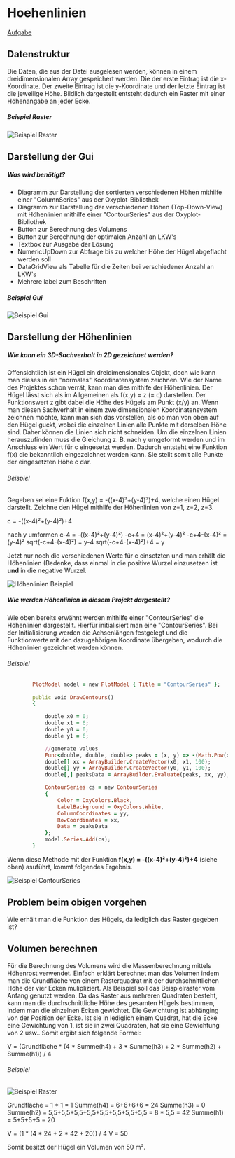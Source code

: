 # Hoehenlinien

[Aufgabe](https://www.matse-ausbildung.de/hoehenlinien.html)

## Datenstruktur

Die Daten, die aus der Datei ausgelesen werden, können in einem dreidimensionalen Array gespeichert werden. Die der erste Eintrag ist die x-Koordinate. Der zweite Eintrag ist die y-Koordinate und der letzte Eintrag ist die jeweilige Höhe. Bildlich dargestellt entsteht dadurch ein Raster mit einer Höhenangabe an jeder Ecke.

##### Beispiel Raster

![Beispiel Raster](https://github.com/JoBo33/Hoehenlinien/blob/main/Example-Pictures/Example%20Grid.png "Beispiel Raster")


## Darstellung der Gui

##### Was wird benötigt?
- Diagramm zur Darstellung der sortierten verschiedenen Höhen mithilfe einer "ColumnSeries" aus der Oxyplot-Bibliothek
- Diagramm zur Darstellung der verschiedenen Höhen (Top-Down-View) mit Höhenlinien mithilfe einer "ContourSeries" aus der Oxyplot-Bibliothek
- Button zur Berechnung des Volumens
- Button zur Berechnung der optimalen Anzahl an LKW's
- Textbox zur Ausgabe der Lösung
- NumericUpDown zur Abfrage bis zu welcher Höhe der Hügel abgeflacht werden soll
- DataGridView als Tabelle für die Zeiten bei verschiedener Anzahl an LKW's
- Mehrere label zum Beschriften

##### Beispiel Gui
![Beispiel Gui](https://github.com/JoBo33/Hoehenlinien/blob/main/Example-Pictures/Example%20Gui.png "Beispiel Gui")


## Darstellung der Höhenlinien

##### Wie kann ein 3D-Sachverhalt in 2D gezeichnet werden?
Offensichtlich ist ein Hügel ein dreidimensionales Objekt, doch wie kann man dieses in ein "normales" Koordinatensystem zeichnen. Wie der Name des Projektes schon verrät, kann man dies mithife der Höhenlinien. Der Hügel lässt sich als im Allgemeinen als f(x,y) = z (= c) darstellen. Der Funktionswert z gibt dabei die Höhe des Hügels am Punkt (x/y) an. Wenn man diesen Sachverhalt in einem zweidimensionalen Koordinatensystem zeichnen möchte, kann man sich das vorstellen, als ob man von oben auf den Hügel guckt, wobei die einzelnen Linien alle Punkte mit derselben Höhe sind. Daher können die Linien sich nicht schneiden. Um die einzelnen Linien herauszufinden muss die Gleichung z. B. nach y umgeformt werden und im Anschluss ein Wert für c eingesetzt werden. Dadurch entsteht eine Funktion f(x) die bekanntlich eingezeichnet werden kann. Sie stellt somit alle Punkte der eingesetzten Höhe c dar.

###### Beispiel 
Gegeben sei eine Fuktion f(x,y) = -((x-4)²+(y-4)²)+4, welche einen Hügel darstellt. Zeichne den Hügel mithilfe der Höhenlinien von z=1, z=2, z=3.

c = -((x-4)²+(y-4)²)+4

nach y umformen
                c-4 = -((x-4)²+(y-4)²)
               -c+4 = (x-4)²+(y-4)²
        -c+4-(x-4)² = (y-4)²
  sqrt(-c+4-(x-4)²) = y-4
sqrt(-c+4-(x-4)²)+4 = y

Jetzt nur noch die verschiedenen Werte für c einsetzten und man erhält die Höhenlinien (Bedenke, dass einmal in die positive Wurzel einzusetzen ist **und** in die negative Wurzel. 

![Höhenlinien Beispiel](https://github.com/JoBo33/Hoehenlinien/blob/main/Example-Pictures/Example%20Calculation.png)
##### Wie werden Höhenlinien in diesem Projekt dargestellt?
Wie oben bereits erwähnt werden mithilfe einer "ContourSeries" die Höhenlinien dargestellt. Hierfür initialisiert man eine "ContourSeries". Bei der Initialisierung werden die Achsenlängen festgelegt und die Funktionwerte mit den dazugehörigen Koordinate übergeben, wodurch die Höhenlinien gezeichnet werden können. 

###### Beispiel
```ruby
        PlotModel model = new PlotModel { Title = "ContourSeries" };
        
        public void DrawContours()
        {

            double x0 = 0;
            double x1 = 6;
            double y0 = 0;
            double y1 = 6;

            //generate values
            Func<double, double, double> peaks = (x, y) => -(Math.Pow(x - 4, 2) + Math.Pow(y - 4, 2)) + 4;
            double[] xx = ArrayBuilder.CreateVector(x0, x1, 100);
            double[] yy = ArrayBuilder.CreateVector(y0, y1, 100);
            double[,] peaksData = ArrayBuilder.Evaluate(peaks, xx, yy);

            ContourSeries cs = new ContourSeries
            {
                Color = OxyColors.Black,
                LabelBackground = OxyColors.White,
                ColumnCoordinates = yy,
                RowCoordinates = xx,
                Data = peaksData
            };
            model.Series.Add(cs);
        }
```
Wenn diese Methode mit der Funktion **f(x,y) = -((x-4)²+(y-4)²)+4** (siehe oben) asuführt, kommt folgendes Ergebnis.

![Beispiel ContourSeries](https://github.com/JoBo33/Hoehenlinien/blob/main/Example-Pictures/Example%20ContourSeries.png "Beispiel ContourSeries")

## Problem beim obigen vorgehen
Wie erhält man die Funktion des Hügels, da lediglich das Raster gegeben ist?


## Volumen berechnen
Für die Berechnung des Volumens wird die Massenberechnung mittels Höhenrost verwendet. Einfach erklärt berechnet man das Volumen indem man die Grundfläche von einem Rasterquadrat mit der durchschnittlichen Höhe der vier Ecken mulipliziert. Als Beispiel soll das Beispielraster vom Anfang genutzt werden. 
Da das Raster aus mehreren Quadraten besteht, kann man die durchschnittliche Höhe des gesamten Hügels bestimmen, indem man die einzelnen Ecken gewichtet. Die Gewichtung ist abhänging von der Position der Ecke. Ist sie in lediglich einem Quadrat, hat die Ecke eine Gewichtung von 1, ist sie in zwei Quadraten, hat sie eine Gewichtung von 2 usw..
Somit ergibt sich folgende Formel:

V = (Grundfläche * (4 * Summe(h4) + 3 * Summe(h3) + 2 * Summe(h2) + Summe(h1)) / 4

###### Beispiel 
![Beispiel Raster](https://github.com/JoBo33/Hoehenlinien/blob/main/Example-Pictures/Example%20Grid.png "Beispiel Raster")

Grundfläche = 1 * 1 = 1
Summe(h4) = 6+6+6+6 = 24
Summe(h3) = 0
Summe(h2) = 5,5+5,5+5,5+5,5+5,5+5,5+5,5+5,5 = 8 * 5,5 = 42
Summe(h1) = 5+5+5+5 = 20

V = (1 * (4 * 24 + 2 * 42 + 20)) / 4
V = 50

Somit besitzt der Hügel ein Volumen von 50 m³.










